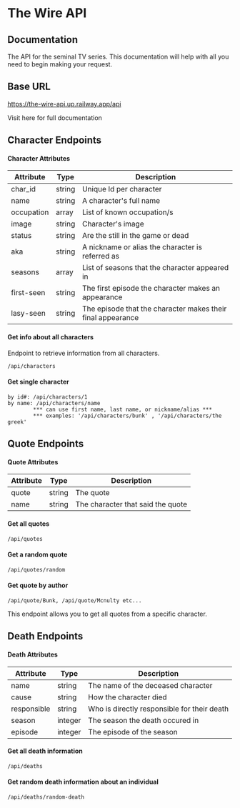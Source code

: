 # The Wire API

## Documentation

The API for the seminal TV series. This documentation will help
with all you need to begin making your request.

## Base URL
https://the-wire-api.up.railway.app/api

Visit here for full documentation


## Character Endpoints

#### Character Attributes

| Attribute   | Type          | Description  									  |
| ----------- |------------- | ------------------------------------------------- |
| char_id     | string  	  | Unique Id per character							  |
| name        | string        | A character's full name |
| occupation  | array         | List of known occupation/s	|
| image       | string        | Character's image								  |
| status      | string        | Are the still in the game or dead    			  |
| aka		  | string        | A nickname or alias the character is referred as  |
| seasons	  | array         | List of seasons that the character appeared in    |
|first-seen   | string			| The first episode the character makes an appearance|
|lasy-seen   | string			| The episode that the character makes their final appearance|


#### Get info about all characters
Endpoint to retrieve information from all characters.
```
/api/characters
```

#### Get single character
```
by id#: /api/characters/1
by name: /api/characters/name
		*** can use first name, last name, or nickname/alias ***
		***	examples: '/api/characters/bunk' , '/api/characters/the greek'
``` 

## Quote Endpoints

#### Quote Attributes

| Attribute   | Type          | Description  					  |
| ----------- | ------------- | --------------------------------  |
| quote       | string        | The quote						  |
| name	      | string        | The character that said the quote |

#### Get all quotes
```
/api/quotes
```

#### Get a random quote
```
/api/quotes/random
```

#### Get quote by author
```
/api/quote/Bunk, /api/quote/Mcnulty etc... 
```
This endpoint allows you to get all quotes from a specific character.

## Death Endpoints

#### Death Attributes

| Attribute         | Type          | Description  												 |
| ----------------- | ------------- | -----------------------------------------------------------|
| name              | string        | The name of the deceased character 						 |
| cause             | string        | How the character died		  							 |
| responsible       | string        | Who is directly responsible for their death				 |
| season            | integer       | The season the death occured in   						 |
| episode           | integer       | The episode of the season									 |

#### Get all death information
```
/api/deaths
```

#### Get random death information about an individual
```
/api/deaths/random-death
```
